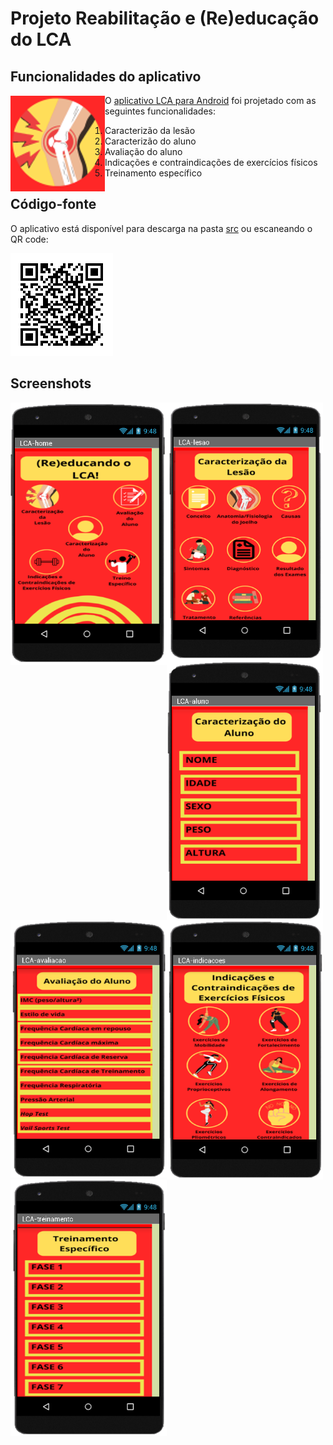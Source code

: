 # Projeto Reabilitação e (Re)educação do LCA


## Funcionalidades do aplicativo
<img src="images/lca-icon.png" align="left"/>

O [aplicativo LCA para Android](src/LCA.apk) foi projetado com as seguintes funcionalidades:

1. Caracterizão da lesão
2. Caracterizão do aluno
3. Avaliação do aluno
4. Indicações e contraindicações de exercícios físicos
5. Treinamento específico

## Código-fonte
O aplicativo está disponível para descarga na pasta [src](src/)
ou escaneando o QR code:

![](images/lca-qr.png)

## Screenshots

<img src="images/lca-app01.png" align="left" width="250">           

<img src="images/lca-app02.png" align="left" width="250">         

<img src="images/lca-app03.png" align="left" width="250">  

<br/><br/>     


<img src="images/lca-app04.png" align="left" width="250">  

<img src="images/lca-app05.png" align="left" width="250">  

<img src="images/lca-app06.png" align="left" width="250">  
